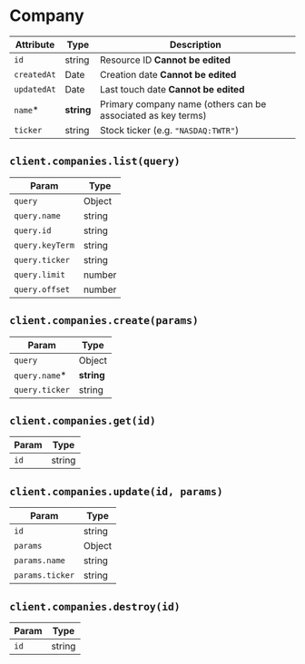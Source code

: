 # Company

| Attribute | Type | Description |
| --------- | ---- | ----------- |
| `id`        | string     | Resource ID **Cannot be edited** |
| `createdAt` | Date       | Creation date **Cannot be edited** |
| `updatedAt` | Date       | Last touch date **Cannot be edited** |
| `name`*     | **string** | Primary company name (others can be associated as key terms) |
| `ticker`    | string     | Stock ticker (e.g. `"NASDAQ:TWTR"`) |

## `client.companies.list(query)`

| Param | Type |
|-------|------|
| `query`         | Object |
| `query.name`    | string |
| `query.id`      | string |
| `query.keyTerm` | string |
| `query.ticker`  | string |
| `query.limit`   | number |
| `query.offset`  | number |

## `client.companies.create(params)`

| Param | Type |
|-------|------|
| `query`         | Object |
| `query.name`*   | **string** |
| `query.ticker`  | string |

## `client.companies.get(id)`

| Param | Type |
|-------|------|
| `id` | string |

## `client.companies.update(id, params)`

| Param | Type |
|-------|------|
| `id`            | string |
| `params`        | Object |
| `params.name`   | string |
| `params.ticker` | string |

## `client.companies.destroy(id)`

| Param | Type |
|-------|------|
| `id` | string |

